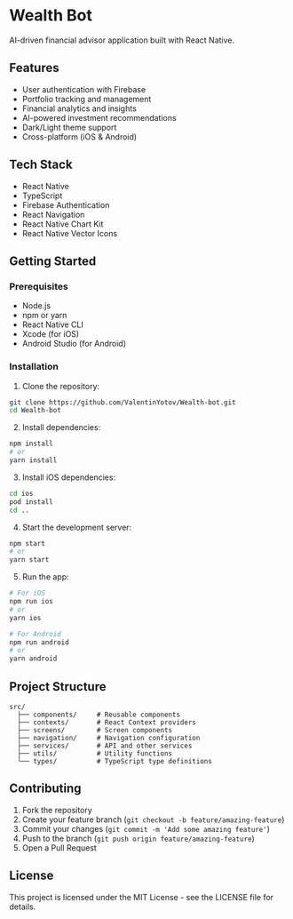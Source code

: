 # Wealth Bot

AI-driven financial advisor application built with React Native.

## Features

- User authentication with Firebase
- Portfolio tracking and management
- Financial analytics and insights
- AI-powered investment recommendations
- Dark/Light theme support
- Cross-platform (iOS & Android)

## Tech Stack

- React Native
- TypeScript
- Firebase Authentication
- React Navigation
- React Native Chart Kit
- React Native Vector Icons

## Getting Started

### Prerequisites

- Node.js
- npm or yarn
- React Native CLI
- Xcode (for iOS)
- Android Studio (for Android)

### Installation

1. Clone the repository:
```bash
git clone https://github.com/ValentinYotov/Wealth-bot.git
cd Wealth-bot
```

2. Install dependencies:
```bash
npm install
# or
yarn install
```

3. Install iOS dependencies:
```bash
cd ios
pod install
cd ..
```

4. Start the development server:
```bash
npm start
# or
yarn start
```

5. Run the app:
```bash
# For iOS
npm run ios
# or
yarn ios

# For Android
npm run android
# or
yarn android
```

## Project Structure

```
src/
  ├── components/     # Reusable components
  ├── contexts/       # React Context providers
  ├── screens/        # Screen components
  ├── navigation/     # Navigation configuration
  ├── services/       # API and other services
  ├── utils/          # Utility functions
  └── types/          # TypeScript type definitions
```

## Contributing

1. Fork the repository
2. Create your feature branch (`git checkout -b feature/amazing-feature`)
3. Commit your changes (`git commit -m 'Add some amazing feature'`)
4. Push to the branch (`git push origin feature/amazing-feature`)
5. Open a Pull Request

## License

This project is licensed under the MIT License - see the LICENSE file for details. 